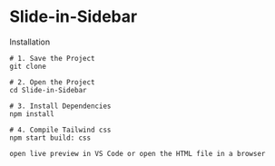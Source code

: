 # Slide-in-Sidebar

Installation
```
# 1. Save the Project
git clone

# 2. Open the Project
cd Slide-in-Sidebar

# 3. Install Dependencies
npm install

# 4. Compile Tailwind css
npm start build: css

open live preview in VS Code or open the HTML file in a browser
```
